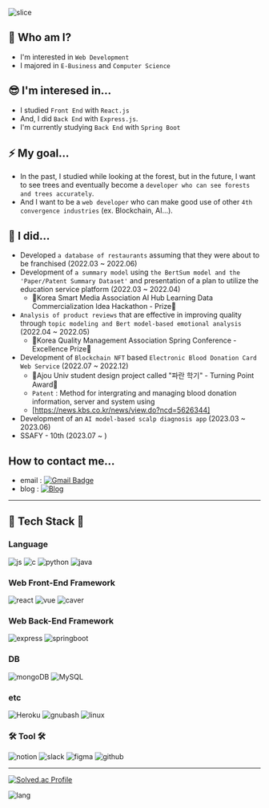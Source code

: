 ![slice](https://capsule-render.vercel.app/api?type=slice&color=auto&height=200&text=Hi,there&fontAlign=70&rotate=13&fontAlignY=25&desc=I'm%20Juyeori.&descAlign=70.&descAlignY=44)

<div>
  
  ## 👋 Who am I?
  * I'm interested in `Web Development`</br>
  * I majored in `E-Business` and `Computer Science` <br/>

  ## 😎 I'm interesed in...
  * I studied `Front End` with `React.js`
  * And, I did `Back End` with `Express.js`.
  * I'm currently studying `Back End` with `Spring Boot`

  ## ⚡ My goal...
  * In the past, I studied while looking at the forest, but in the future, I want to see trees and eventually become a `developer who can see forests and trees accurately`.
  * And I want to be a `web developer` who can make good use of other `4th convergence industries` (ex. Blockchain, AI...).

  ## 🌱 I did...
  * Developed `a database of restaurants` assuming that they were about to be franchised (2022.03 ~ 2022.06)
  * Development of `a summary model` using `the BertSum model and the 'Paper/Patent Summary Dataset'` and presentation of a plan to utilize the education service platform (2022.03 ~ 2022.04)
    - 🥇Korea Smart Media Association AI Hub Learning Data Commercialization Idea Hackathon - Prize🥇
  * `Analysis of product reviews` that are effective in improving quality through `topic modeling and Bert model-based emotional analysis` (2022.04 ~ 2022.05)
    - 🥇Korea Quality Management Association Spring Conference - Excellence Prize🥇
  * Development of `Blockchain NFT` based `Electronic Blood Donation Card Web Service` (2022.07 ~ 2022.12)
    - 🥇Ajou Univ student design project called "파란 학기" - Turning Point Award🥇
    - `Patent` : Method for intergrating and managing blood donation information, server and system using
    - [https://news.kbs.co.kr/news/view.do?ncd=5626344]
  * Development of an `AI model-based scalp diagnosis app` (2023.03 ~ 2023.06)
  * SSAFY - 10th (2023.07 ~ )
  
  ## How to contact me...
  * email : [![Gmail Badge](https://img.shields.io/badge/Gmail-D14836?style=flat&logo=Gmail&logoColor=white)](mailto:dlwndus0728@ajou.ac.kr) 
  * blog : [![Blog](https://img.shields.io/badge/Tech%20Blog-555263?style=flat&logoColor=white)](http://juyeori.github.io/)

  ---
  
  ## 🚀 Tech Stack 🚀
  ### Language
  ![js](https://img.shields.io/badge/JavaScript-F7DF1E?style=flat&logo=JavaScript&logoColor=white)
  ![c](https://img.shields.io/badge/C-A8B9CC?style=flat&logo=C&logoColor=white)
  ![python](https://img.shields.io/badge/Python-3776AB?style=flat&logo=Python&logoColor=white)
  ![java](https://img.shields.io/badge/java-E34F26?style=flat&logo=java&logoColor=white)
  
  ### Web Front-End Framework
<!--  
  ![html](https://img.shields.io/badge/HTML5-E34F26?style=flat&logo=HTML5&logoColor=white)
  ![CSS](https://img.shields.io/badge/CSS-1572B6?style=flat&logo=CSS3&logoColor=white)
  ![sass](https://img.shields.io/badge/sass-CC6699?style=flat&logo=sass&logoColor=white)
  ![nodedotjs](https://img.shields.io/badge/node.js-339933?style=flat&logo=nodedotjs&logoColor=white)
-->
  ![react](https://img.shields.io/badge/React-61DAFB?style=flat&logo=React&logoColor=white)
  ![vue](https://img.shields.io/badge/vuedotjs-4FC08D?style=flat&logo=vuedotjs&logoColor=#4FC08D)
  ![caver](https://img.shields.io/badge/Caver.js-000111?style=flat-square)
  
  ### Web Back-End Framework
  ![express](https://img.shields.io/badge/Express.js-000000?style=flat-square)
  ![springboot](https://img.shields.io/badge/springboot-6DB33F?style=flat-square)

  ### DB
  ![mongoDB](https://img.shields.io/badge/MongoDB-47A248?style=flat&logo=mongodb&logoColor=white)
  ![MySQL](https://img.shields.io/badge/MySQL-4479A1?style=flat&logo=MySQL&logoColor=white)
  
  ### etc
  ![Heroku](https://img.shields.io/badge/Heroku-430098?style=flat&logo=Heroku&logoColor=white)
  ![gnubash](https://img.shields.io/badge/shell-4EAA25?style=flat&logo=gnubash&logoColor=white)
  ![linux](https://img.shields.io/badge/linux-FCC624?style=flat&logo=linux&logoColor=white)
  
  ### 🛠 Tool 🛠
  ![notion](https://img.shields.io/badge/notion-000000?style=flat&logo=notion&logoColor=white)
  ![slack](https://img.shields.io/badge/slack-4A154B?style=flat&logo=slack&logoColor=white)
  ![figma](https://img.shields.io/badge/figma-F24E1E?style=flat&logo=figma&logoColor=white)
  ![github](https://img.shields.io/badge/github-181717?style=flat&logo=github&logoColor=white)
  
  
 </div>

---

<div float='left'>
  
  [![Solved.ac Profile](http://mazassumnida.wtf/api/v2/generate_badge?boj=dlwndus0728)](https://solved.ac/profile/dlwndus0728)
  
  ![lang](https://github-readme-stats.vercel.app/api/top-langs/?username=Juyeori&layout=compact&theme=radical)
  
</div>
